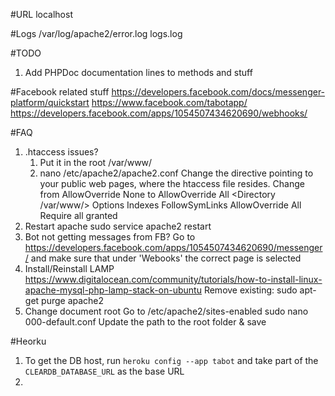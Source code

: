 #URL
localhost

#Logs
/var/log/apache2/error.log
logs.log

#TODO
1) Add PHPDoc documentation lines to methods and stuff

#Facebook related stuff
https://developers.facebook.com/docs/messenger-platform/quickstart
https://www.facebook.com/tabotapp/
https://developers.facebook.com/apps/1054507434620690/webhooks/

#FAQ

1) .htaccess issues?
    1) Put it in the root /var/www/
    2) nano  /etc/apache2/apache2.conf
    Change the <Directory> directive pointing to your public web pages, where the htaccess file resides. Change from AllowOverride None to AllowOverride All
        <Directory /var/www/>
        Options Indexes FollowSymLinks
        AllowOverride All
        Require all granted
        </Directory>
2) Restart apache
    sudo service apache2 restart      
3) Bot not getting messages from FB?
    Go to https://developers.facebook.com/apps/1054507434620690/messenger/ and make sure that under 'Webooks' the correct page is selected
4) Install/Reinstall LAMP
    https://www.digitalocean.com/community/tutorials/how-to-install-linux-apache-mysql-php-lamp-stack-on-ubuntu
    Remove existing: sudo apt-get purge apache2
5) Change document root
    Go to /etc/apache2/sites-enabled
    sudo nano 000-default.conf
    Update the path to the root folder & save


#Heorku

1) To get the DB host, run `heroku config --app tabot` and take part of the `CLEARDB_DATABASE_URL` as the base URL
2)
